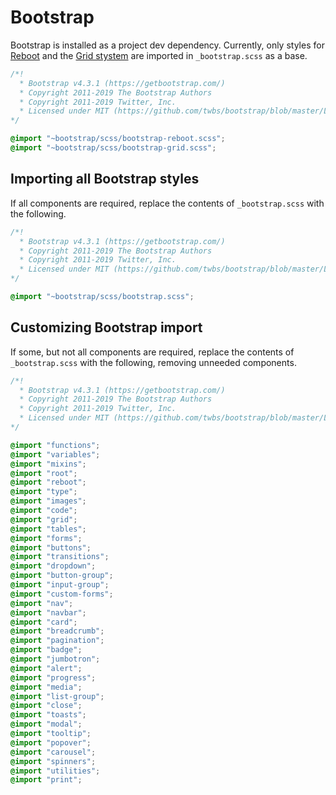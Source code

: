 # Bootstrap

Bootstrap is installed as a project dev dependency. Currently, only styles for [Reboot](https://getbootstrap.com/docs/4.3/content/reboot/) and the [Grid stystem](https://getbootstrap.com/docs/4.3/layout/grid/) are imported in `_bootstrap.scss` as a base.
```SCSS
/*!
  * Bootstrap v4.3.1 (https://getbootstrap.com/)
  * Copyright 2011-2019 The Bootstrap Authors
  * Copyright 2011-2019 Twitter, Inc.
  * Licensed under MIT (https://github.com/twbs/bootstrap/blob/master/LICENSE)
*/

@import "~bootstrap/scss/bootstrap-reboot.scss";
@import "~bootstrap/scss/bootstrap-grid.scss";
```


## Importing all Bootstrap styles
If all components are required, replace the contents of `_bootstrap.scss` with the following.
```SCSS
/*!
  * Bootstrap v4.3.1 (https://getbootstrap.com/)
  * Copyright 2011-2019 The Bootstrap Authors
  * Copyright 2011-2019 Twitter, Inc.
  * Licensed under MIT (https://github.com/twbs/bootstrap/blob/master/LICENSE)
*/

@import "~bootstrap/scss/bootstrap.scss";
```


## Customizing Bootstrap import
If some, but not all components are required, replace the contents of `_bootstrap.scss` with the following, removing unneeded components.

```SCSS
/*!
  * Bootstrap v4.3.1 (https://getbootstrap.com/)
  * Copyright 2011-2019 The Bootstrap Authors
  * Copyright 2011-2019 Twitter, Inc.
  * Licensed under MIT (https://github.com/twbs/bootstrap/blob/master/LICENSE)
*/

@import "functions";
@import "variables";
@import "mixins";
@import "root";
@import "reboot";
@import "type";
@import "images";
@import "code";
@import "grid";
@import "tables";
@import "forms";
@import "buttons";
@import "transitions";
@import "dropdown";
@import "button-group";
@import "input-group";
@import "custom-forms";
@import "nav";
@import "navbar";
@import "card";
@import "breadcrumb";
@import "pagination";
@import "badge";
@import "jumbotron";
@import "alert";
@import "progress";
@import "media";
@import "list-group";
@import "close";
@import "toasts";
@import "modal";
@import "tooltip";
@import "popover";
@import "carousel";
@import "spinners";
@import "utilities";
@import "print";
```